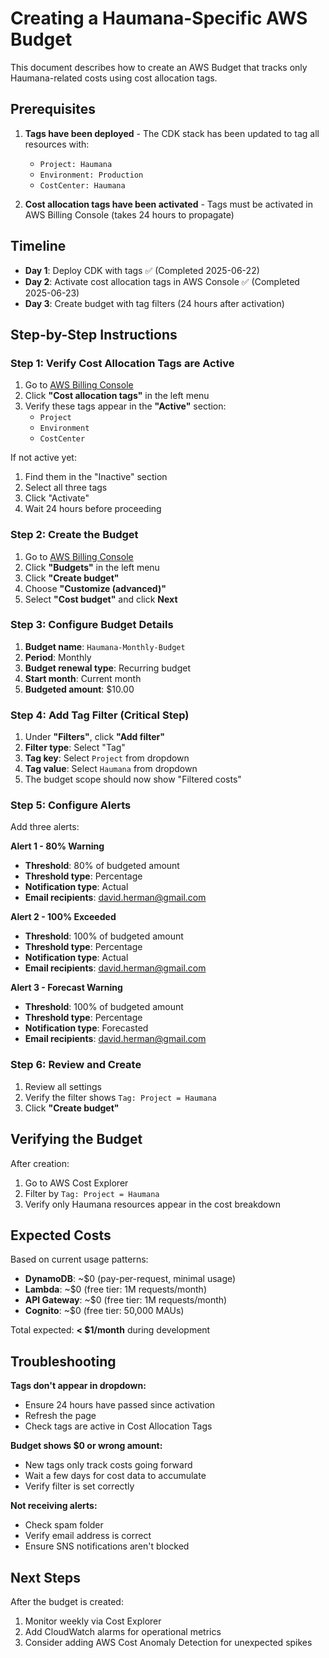 # Creating a Haumana-Specific AWS Budget

This document describes how to create an AWS Budget that tracks only Haumana-related costs using cost allocation tags.

## Prerequisites

1. **Tags have been deployed** - The CDK stack has been updated to tag all resources with:
   - `Project: Haumana`
   - `Environment: Production`
   - `CostCenter: Haumana`

2. **Cost allocation tags have been activated** - Tags must be activated in AWS Billing Console (takes 24 hours to propagate)

## Timeline

- **Day 1**: Deploy CDK with tags ✅ (Completed 2025-06-22)
- **Day 2**: Activate cost allocation tags in AWS Console ✅ (Completed 2025-06-23)
- **Day 3**: Create budget with tag filters (24 hours after activation)

## Step-by-Step Instructions

### Step 1: Verify Cost Allocation Tags are Active

1. Go to [AWS Billing Console](https://console.aws.amazon.com/billing/)
2. Click **"Cost allocation tags"** in the left menu
3. Verify these tags appear in the **"Active"** section:
   - `Project`
   - `Environment`
   - `CostCenter`

If not active yet:
1. Find them in the "Inactive" section
2. Select all three tags
3. Click "Activate"
4. Wait 24 hours before proceeding

### Step 2: Create the Budget

1. Go to [AWS Billing Console](https://console.aws.amazon.com/billing/)
2. Click **"Budgets"** in the left menu
3. Click **"Create budget"**
4. Choose **"Customize (advanced)"**
5. Select **"Cost budget"** and click **Next**

### Step 3: Configure Budget Details

1. **Budget name**: `Haumana-Monthly-Budget`
2. **Period**: Monthly
3. **Budget renewal type**: Recurring budget
4. **Start month**: Current month
5. **Budgeted amount**: $10.00

### Step 4: Add Tag Filter (Critical Step)

1. Under **"Filters"**, click **"Add filter"**
2. **Filter type**: Select "Tag"
3. **Tag key**: Select `Project` from dropdown
4. **Tag value**: Select `Haumana` from dropdown
5. The budget scope should now show "Filtered costs"

### Step 5: Configure Alerts

Add three alerts:

**Alert 1 - 80% Warning**
- **Threshold**: 80% of budgeted amount
- **Threshold type**: Percentage
- **Notification type**: Actual
- **Email recipients**: david.herman@gmail.com

**Alert 2 - 100% Exceeded**
- **Threshold**: 100% of budgeted amount
- **Threshold type**: Percentage
- **Notification type**: Actual
- **Email recipients**: david.herman@gmail.com

**Alert 3 - Forecast Warning**
- **Threshold**: 100% of budgeted amount
- **Threshold type**: Percentage
- **Notification type**: Forecasted
- **Email recipients**: david.herman@gmail.com

### Step 6: Review and Create

1. Review all settings
2. Verify the filter shows `Tag: Project = Haumana`
3. Click **"Create budget"**

## Verifying the Budget

After creation:
1. Go to AWS Cost Explorer
2. Filter by `Tag: Project = Haumana`
3. Verify only Haumana resources appear in the cost breakdown

## Expected Costs

Based on current usage patterns:
- **DynamoDB**: ~$0 (pay-per-request, minimal usage)
- **Lambda**: ~$0 (free tier: 1M requests/month)
- **API Gateway**: ~$0 (free tier: 1M requests/month)
- **Cognito**: ~$0 (free tier: 50,000 MAUs)

Total expected: **< $1/month** during development

## Troubleshooting

**Tags don't appear in dropdown:**
- Ensure 24 hours have passed since activation
- Refresh the page
- Check tags are active in Cost Allocation Tags

**Budget shows $0 or wrong amount:**
- New tags only track costs going forward
- Wait a few days for cost data to accumulate
- Verify filter is set correctly

**Not receiving alerts:**
- Check spam folder
- Verify email address is correct
- Ensure SNS notifications aren't blocked

## Next Steps

After the budget is created:
1. Monitor weekly via Cost Explorer
2. Add CloudWatch alarms for operational metrics
3. Consider adding AWS Cost Anomaly Detection for unexpected spikes